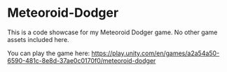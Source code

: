 # Meteoroid-Dodger

This is a code showcase for my Meteoroid Dodger game. No other game assets included here. 

You can play the game here: https://play.unity.com/en/games/a2a54a50-6590-481c-8e8d-37ae0c0170f0/meteoroid-dodger
